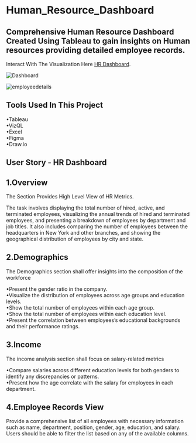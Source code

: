 # Human_Resource_Dashboard 
Comprehensive Human Resource Dashboard Created Using Tableau to gain insights on Human resources providing detailed employee records.
--

Interact With The Visualization Here [HR Dashboard](https://public.tableau.com/views/HRDashboard_17248635992390/HRSummary?:language=en-US&:sid=&:redirect=auth&:display_count=n&:origin=viz_share_link).

![Dashboard](https://github.com/user-attachments/assets/0088e345-c513-43b0-be06-a521fcde49ac)

![employeedetails](https://github.com/user-attachments/assets/66884cb2-5e39-482b-b6b5-77567dccb4a9)

Tools Used In This Project <br />
--
•Tableau <br />
•VizQL <br />
•Excel <br />
•Figma <br />
•Draw.io <br />

User Story - HR Dashboard
--
1.Overview
--
The Section Provides High Level View of HR Metrics.

The task involves displaying the total number of hired, active, and terminated employees, visualizing the annual trends of hired and terminated employees, and presenting a breakdown of employees by department and job titles. It also includes comparing the number of employees between the headquarters in New York and other branches, and showing the geographical distribution of employees by city and state.

2.Demographics
--
The Demographics section shall offer insights into the composition of the workforce

•Present the gender ratio in the company.<br />
•Visualize the distribution of employees across age groups and education levels.<br />
•Show the total number of employees within each age group.<br />
•Show the total number of employees within each education level.<br />
•Present the correlation between employees’s educational backgrounds and their performance ratings.<br />

3.Income
--
The income analysis section shall focus on salary-related metrics

•Compare salaries across different education levels for both genders to identify any discrepancies or patterns.<br />
•Present how the age correlate with the salary for employees in each department.<br />

4.Employee Records View
--
Provide a comprehensive list of all employees with necessary information such as name, department, position, gender, age, education, and salary.
Users should be able to filter the list based on any of the available columns.
